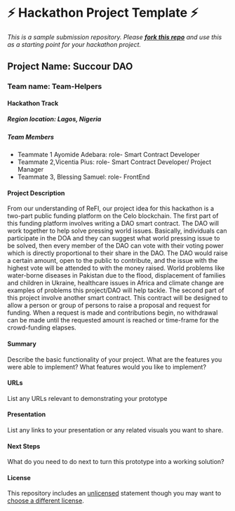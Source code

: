 
# ⚡ Hackathon Project Template ⚡
_This is a sample submission repository.
Please [__fork this repo__](https://help.github.com/articles/fork-a-repo/) and use this as a starting point for your hackathon project._

## Project Name:  Succour DAO
### Team name: Team-Helpers
#### Hackathon Track

##### Region location: Lagos, Nigeria

##### Team Members
- Teammate 1 Ayomide Adebara: role- Smart Contract Developer
- Teammate 2,Vicentia Pius: role- Smart Contract Developer/ Project Manager
- Teammate 3, Blessing Samuel: role- FrontEnd 

#### Project Description
From our understanding of ReFI, our project idea for this hackathon is a two-part public funding platform on the Celo blockchain.
The first part of this funding platform involves writing a DAO smart contract. The DAO will work together to help solve pressing world issues.
Basically, individuals can participate in the DOA and they can suggest what world pressing issue to be solved, then every member of the DAO can vote with their voting power which is directly proportional to their share in the DAO.
The DAO would raise a certain amount, open to the public to contribute, and the issue with the highest vote will be attended to with the money raised.
World problems like water-borne diseases in Pakistan due to the flood, displacement of families and children in Ukraine, healthcare issues in Africa and climate change are examples of problems this project/DAO will help tackle.
The second part of this project involve another smart contract. This contract will be designed to allow a person or group of persons to raise a proposal and request for funding. When a request is made and contributions begin, no withdrawal can be made until the requested amount is reached or time-frame for the crowd-funding elapses. 


#### Summary
Describe the basic functionality of your project. What are the features you were able to implement? What features would you like to implement?

#### URLs
List any URLs relevant to demonstrating your prototype

#### Presentation
List any links to your presentation or any related visuals you want to share.

#### Next Steps
What do you need to do next to turn this prototype into a working solution?

#### License
This repository includes an [unlicensed](http://unlicense.org/) statement though you may want to [choose a different license](https://choosealicense.com/).
